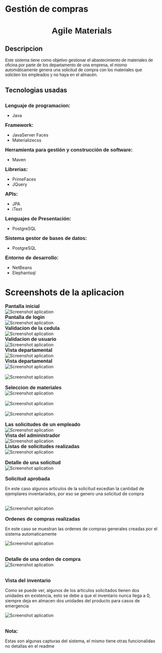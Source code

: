 # Gestión de compras
<h1 style="font-family: Arial; text-align: center">Agile Materials</h1>
<h2>Descripcion</h2>  
     
 <p style="font-family: Arial;">
Este sistema tiene como objetivo gestionar el abastecimiento de materiales de oficina por parte de los departamento de una empresa, el mismo automáticamente genera una solicitud de compra con los materiales que soliciten los empleados y no haya en el almacén.
</p>
<p>

<h2>Tecnologias usadas<h2>
  <h3 style="display: inline; font-family: Arial">Lenguaje de programacion:</h3><p style="display:inline;"> 
  <p>
  <ul> 
    <li>Java</li>
  </ul>
  </p>
 </p>
 
 <h3 style="display: inline; font-family: Arial">Framework:</h3>
  
  <p style="display: inline;"> 
    <ul>
      <li>JavaServer Faces</li>
      <li>Materializecss</li>
    </ul>
  </p>
  
  <h3 style="display: inline; font-family: Arial">Herramienta para gestión y construcción de software:</h3>
  
  <p style="display: inline;"> 
    <ul>
      <li>Maven</li>
    </ul>
  </p>
  
 
  <h3 style="display: inline; font-family: Arial">Librerias:</h3>
  
  <p style="display: inline;"> 
    <ul>
       <li>PrimeFaces</li>
       <li>JQuery</li>
    </ul>
  </p>
  
  <h3 style="display: inline; font-family: Arial">APIs:</h3>
  
  <p style="display: inline;"> 
    <ul>
      <li>JPA</li>
      <li>iText</li>
    </ul>
  </p>
  
 <h3 style="display: inline; font-family: Arial">Lenguajes de Presentación:</h3>
  
  <p style="display: inline;"> 
    <ul>
      <li>PostgreSQL</li>
    </ul>
  </p>
  
  <h3 style="display: inline; font-family: Arial">Sistema gestor de bases de datos:</h3>
  
  <p style="display: inline;"> 
    <ul>
      <li>PostgreSQL</li>
    </ul>
  </p>
  
   
  <h3 style="display: inline; font-family: Arial">Entorno de desarrollo:</h3>
  <p style="display: inline;">  
    <ul>
       <li>NetBeans</li>
       <li>Elephantsql</li>
    </ul>
  </p>    

<h1>Screenshots de la aplicacion</h1>

<h3 style="display: inline; font-family: Arial">Pantalla inicial</h3>
<br/>
<img style="display: block; margin: 0 auto;" src="screen/img_01.png" alt="Screenshot aplication"/>

<h3 style="display: inline; font-family: Arial">Pantalla de login</h3>
<br/>
<img style="display: block; margin: 0 auto;" src="screen/img_02.png" alt="Screenshot aplication"/>

<h3 style="display: inline; font-family: Arial">Validacion de la cedula </h3>
<br/>
<img style="display: block; margin: 0 auto;" src="screen/img_03.png" alt="Screenshot aplication"/>

<h3 style="display: inline; font-family: Arial">Validacion de usuario</h3>
<br/>
<img style="display: block; margin: 0 auto;" src="screen/img_04.png" alt="Screenshot aplication"/>

<h3 style="display: inline; font-family: Arial">Vista departamental</h3>
<br/>
<img style="display: block; margin: 0 auto;" src="screen/img_05.png" alt="Screenshot aplication"/>

<h3 style="display: inline; font-family: Arial">Vista departamental</h3>
<br/>
<img style="display: block; margin: 0 auto;" src="screen/img_06.png" alt="Screenshot aplication"/>
<br/>
<img style="display: block; margin: 0 auto;" src="screen/img_07.png" alt="Screenshot aplication"/>
<br/>

<h3 style="display: inline; font-family: Arial">Seleccion de materiales</h3>
<br/>
<img style="display: block; margin: 0 auto;" src="screen/img_08.png" alt="Screenshot aplication"/>
<br/>
<img style="display: block; margin: 0 auto;" src="screen/img_09.png" alt="Screenshot aplication"/>
<br/>
<img style="display: block; margin: 0 auto;" src="screen/img_10.png" alt="Screenshot aplication"/>
<br/>

<h3 style="display: inline; font-family: Arial">Las solicitudes de un empleado</h3>
<br/>
<img style="display: block; margin: 0 auto;" src="screen/img_11.png" alt="Screenshot aplication"/>

<h3 style="display: inline; font-family: Arial">Vista del administrador</h3>
<br/>
<img style="display: block; margin: 0 auto;" src="screen/img_12.png" alt="Screenshot aplication"/>

<h3 style="display: inline; font-family: Arial">Listas de solicitudes realizadas</h3>
<br/>
<img style="display: block; margin: 0 auto;" src="screen/img_13.png" alt="Screenshot aplication"/>
<br/>
<h3 style="display: inline; font-family: Arial">Detalle de una solicitud</h3>
<br/>
<img style="display: block; margin: 0 auto;" src="screen/img_14.png" alt="Screenshot aplication"/>
<br/>

<h3 style="display: inline; font-family: Arial">Solicitud aprobada</h3>
<p>En este caso algunos articulos de la solicitud excedian la cantidad de ejemplares inventariados, por eso se genero una solicitud de compra</p>
<br/>
<img style="display: block; margin: 0 auto;" src="screen/img_15.png" alt="Screenshot aplication"/>

<br/>
<h3 style="display: inline; font-family: Arial">Ordenes de compras realizadas</h3>
<br/>
<p>En este caso se muestran las ordenes de compras generales creadas por el sistema automaticamente</p>
<img style="display: block; margin: 0 auto;" src="screen/img_16.png" alt="Screenshot aplication"/>
<br/>

<br/>
<h3 style="display: inline; font-family: Arial">Detalle de una orden de compra</h3>
<br/>
<img style="display: block; margin: 0 auto;" src="screen/img_17.png" alt="Screenshot aplication"/>
<br/>


<br/>
<h3 style="display: inline; font-family: Arial">Vista del inventario</h3>
<br/>
<p>Como se puede ver, algunos de los articulos solicitados tienen dos unidades en existencia, esto se debe a que el inventario nunca llega a 0, siempre deja en almacen dos unidades del producto para casos de emergencia</p>
<img style="display: block; margin: 0 auto;" src="screen/img_18.png" alt="Screenshot aplication"/>
<br/>
<br/>

<h3 style="display: inline; font-family: Arial">Nota:</h3>
<p>Estas son algunas capturas del sistema, el mismo tiene otras funcionalidas no detallas en el readme</p>




